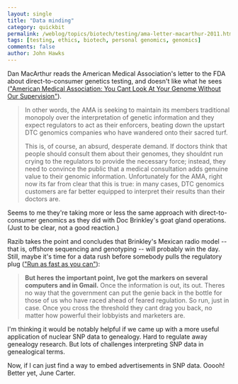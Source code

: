 ```yaml
---
layout: single 
title: "Data minding" 
category: quickbit
permalink: /weblog/topics/biotech/testing/ama-letter-macarthur-2011.html
tags: [testing, ethics, biotech, personal genomics, genomics] 
comments: false 
author: John Hawks 
---
```


Dan MacArthur reads the American Medical Association's letter to the FDA about direct-to-consumer genetics testing, and doesn't like what he sees (<a href="http://www.wired.com/wiredscience/2011/02/american-medical-association-you-cant-look-at-your-genome-without-our-supervision/">"American Medical Association: You Cant Look At Your Genome Without Our Supervision"</a>). 

<blockquote>In other words, the AMA is seeking to maintain its members traditional monopoly over the interpretation of genetic information  and they expect regulators to act as their enforcers, beating down the upstart DTC genomics companies who have wandered onto their sacred turf.

This is, of course, an absurd, desperate demand. If doctors think that people should consult them about their genomes, they shouldnt run crying to the regulators to provide the necessary force; instead, they need to convince the public that a medical consultation adds genuine value to their genomic information. Unfortunately for the AMA, right now its far from clear that this is true: in many cases, DTC genomics customers are far better equipped to interpret their results than their doctors are.</blockquote>

Seems to me they're taking more or less the same approach with direct-to-consumer genomics as they did with Doc Brinkley's goat gland operations. (Just to be clear, not a good reaction.)

Razib takes the point and concludes that Brinkley's Mexican radio model -- that is, offshore sequencing and genotyping -- will probably win the day. Still, maybe it's time for a data rush before somebody pulls the regulatory plug (<a href="http://blogs.discovermagazine.com/gnxp/2011/02/run-as-fast-as-you-can/">"Run as fast as you can"</a>): 

<blockquote><b>But heres the important point, Ive got the markers on several computers and in Gmail.</b> Once the information is out, its out. Theres no way that the government can put the genie back in the bottle for those of us who have raced ahead of feared regulation. So run, just in case. Once you cross the threshold they cant drag you back, no matter how powerful their lobbyists and marketers are.</blockquote>

I'm thinking it would be notably helpful if we came up with a more useful application of nuclear SNP data to genealogy. Hard to regulate away genealogy research. But lots of challenges interpreting SNP data in genealogical terms. 

Now, if I can just find a way to embed advertisements in SNP data. Ooooh! Better yet, June Carter. 

